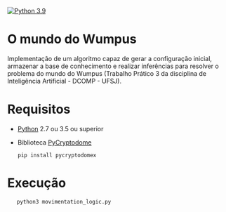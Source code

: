 [![Python 3.9](https://img.shields.io/badge/python-3.8.10-blue.svg)](https://www.python.org/downloads/release/python-3810/)

# O mundo do Wumpus
Implementação de um algoritmo capaz de gerar a configuração inicial, armazenar a base de conhecimento e realizar inferências para resolver o problema do mundo do Wumpus (Trabalho Prático 3 da disciplina de Inteligência Artificial - DCOMP - UFSJ).

# Requisitos

 - [Python](https://python.org) 2.7 ou 3.5 ou superior
 
 - Biblioteca [PyCryptodome](https://pycryptodome.readthedocs.io/en/latest/src/introduction.html)
 
       pip install pycryptodomex
       
# Execução

       python3 movimentation_logic.py
